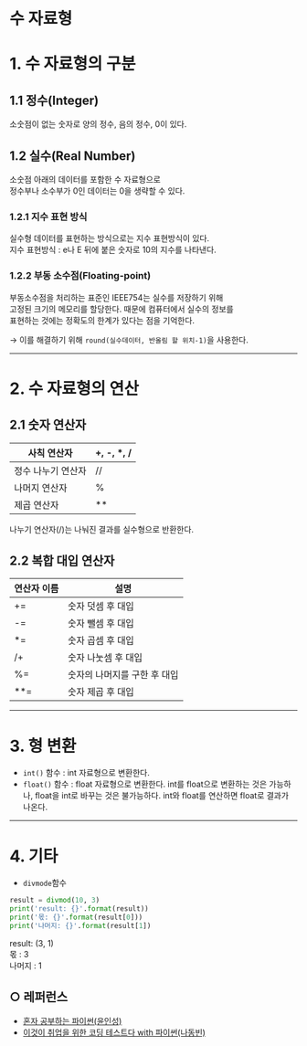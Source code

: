 수 자료형
===


# 1. 수 자료형의 구분
## 1.1 정수(Integer)
소숫점이 없는 숫자로 양의 정수, 음의 정수, 0이 있다.

## 1.2 실수(Real Number)
소숫점 아래의 데이터를 포함한 수 자료형으로   
정수부나 소수부가 0인 데이터는 0을 생략할 수 있다.
    
### 1.2.1 지수 표현 방식
실수형 데이터를 표현하는 방식으로는 지수 표현방식이 있다.   
지수 표현방식 : e나 E 뒤에 붙은 숫자로 10의 지수를 나타낸다.    

### 1.2.2 부동 소수점(Floating-point)
부동소수점을 처리하는 표준인 IEEE754는 실수를 저장하기 위해  
고정된 크기의 메모리를 할당한다. 때문에 컴퓨터에서 실수의 정보를   
표현하는 것에는 정확도의 한계가 있다는 점을 기억한다.

→ 이를 해결하기 위해 `round(실수데이터, 반올림 할 위치-1)`을 사용한다.
   
    
___
# 2. 수 자료형의 연산
## 2.1 숫자 연산자
| 사칙 연산자 | +, -, \*, / |
| -- | -- |
| 정수 나누기 연산자 | // |
| 나머지 연산자 | % |
| 제곱 연산자 | \*\* |
   
나누기 연산자(/)는 나눠진 결과를 실수형으로 반환한다.   


## 2.2 복합 대입 연산자

| **연산자 이름** | **설명** |
| -- | -- |
| += | 숫자 덧셈 후 대입 |
| \-= | 숫자 뺄셈 후 대입 |
| \*= | 숫자 곱셈 후 대입 |
| /+ | 숫자 나눗셈 후 대입 |
| %= | 숫자의 나머지를 구한 후 대입 |
| \*\*= | 숫자 제곱 후 대입 |

   
    
___
# 3. 형 변환

- `int()` 함수 : int 자료형으로 변환한다.
- `float()` 함수 : float 자료형으로 변환한다.
int를 float으로 변환하는 것은 가능하나, float을 int로 바꾸는 것은 불가능하다.
int와 float를 연산하면 float로 결과가 나온다.


___
# 4. 기타
- `divmode`함수
```python
result = divmod(10, 3)
print('result: {}'.format(result))
print('몫: {}'.format(result[0]))
print('나머지: {}'.format(result[1])
```
result: (3, 1)   
몫 : 3   
나머지 : 1

## ○ 레퍼런스
* [혼자 공부하는 파이썬(윤인성)](https://www.hanbit.co.kr/store/books/look.php?p_code=B2587075793)
* [이것이 취업을 위한 코딩 테스트다 with 파이썬(나동빈)](https://www.hanbit.co.kr/store/books/look.php?p_code=B8945183661)
